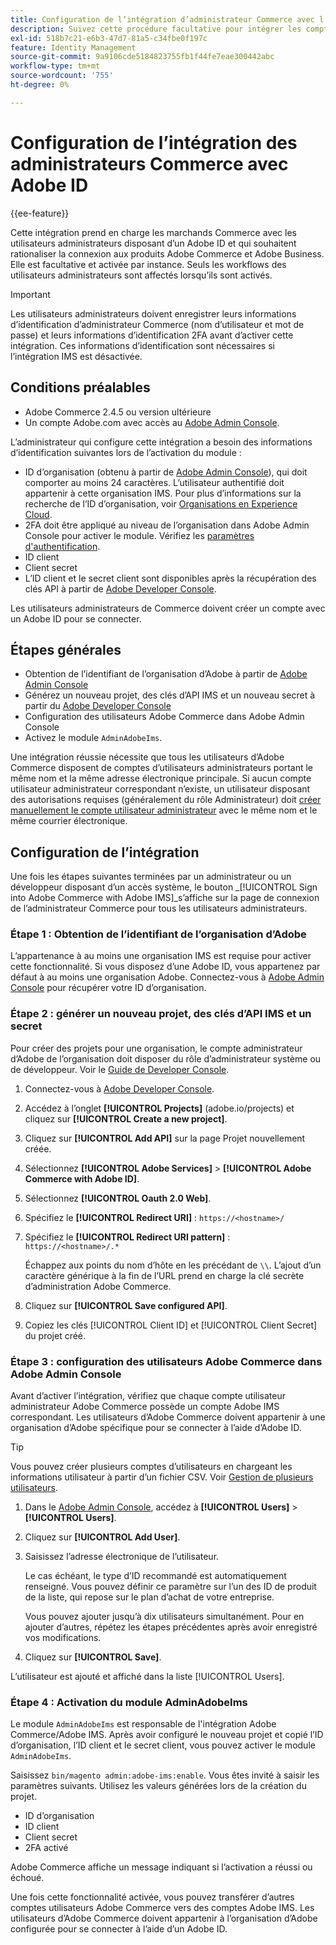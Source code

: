 ```yaml
---
title: Configuration de l’intégration d’administrateur Commerce avec l’ID
description: Suivez cette procédure facultative pour intégrer les comptes d’utilisateur administrateur Adobe Commerce à Adobe ID.
exl-id: 518b7c21-e6b3-47d7-81a5-c34fbe0f197c
feature: Identity Management
source-git-commit: 9a9106cde5184823755fb1f44fe7eae300442abc
workflow-type: tm+mt
source-wordcount: '755'
ht-degree: 0%

---
```


# Configuration de l’intégration des administrateurs Commerce avec Adobe ID

{{ee-feature}}

Cette intégration prend en charge les marchands Commerce avec les utilisateurs administrateurs disposant d’un Adobe ID et qui souhaitent rationaliser la connexion aux produits Adobe Commerce et Adobe Business. Elle est facultative et activée par instance. Seuls les workflows des utilisateurs administrateurs sont affectés lorsqu’ils sont activés. 

>[!IMPORTANT]
>
>Les utilisateurs administrateurs doivent enregistrer leurs informations d’identification d’administrateur Commerce (nom d’utilisateur et mot de passe) et leurs informations d’identification 2FA avant d’activer cette intégration. Ces informations d’identification sont nécessaires si l’intégration IMS est désactivée.

## Conditions préalables

* Adobe Commerce 2.4.5 ou version ultérieure
* Un compte Adobe.com avec accès au [Adobe Admin Console](https://adminconsole.adobe.com/).

L’administrateur qui configure cette intégration a besoin des informations d’identification suivantes lors de l’activation du module :

* ID d’organisation (obtenu à partir de [Adobe Admin Console](https://adminconsole.adobe.com/)), qui doit comporter au moins 24 caractères. L’utilisateur authentifié doit appartenir à cette organisation IMS. Pour plus d’informations sur la recherche de l’ID d’organisation, voir [Organisations en Experience Cloud](https://experienceleague.adobe.com/docs/core-services/interface/administration/organizations.html).
* 2FA doit être appliqué au niveau de l’organisation dans Adobe Admin Console pour activer le module. Vérifiez les [paramètres d&#39;authentification](https://helpx.adobe.com/enterprise/using/authentication-settings.html#two-step-verification).
* ID client
* Client secret
* L’ID client et le secret client sont disponibles après la récupération des clés API à partir de [Adobe Developer Console](https://developer.adobe.com/developer-console/docs/guides/credentials/).

Les utilisateurs administrateurs de Commerce doivent créer un compte avec un Adobe ID pour se connecter.

## Étapes générales

* Obtention de l’identifiant de l’organisation d’Adobe à partir de [Adobe Admin Console](https://adminconsole.adobe.com/)
* Générez un nouveau projet, des clés d’API IMS et un nouveau secret à partir du [Adobe Developer Console](https://developer.adobe.com/)
* Configuration des utilisateurs Adobe Commerce dans Adobe Admin Console
* Activez le module `AdminAdobeIms`.

Une intégration réussie nécessite que tous les utilisateurs d’Adobe Commerce disposent de comptes d’utilisateurs administrateurs portant le même nom et la même adresse électronique principale. Si aucun compte utilisateur administrateur correspondant n’existe, un utilisateur disposant des autorisations requises (généralement du rôle Administrateur) doit [ créer manuellement le compte utilisateur administrateur](../systems/permissions-users-all.md#create-a-user) avec le même nom et le même courrier électronique.

## Configuration de l’intégration

Une fois les étapes suivantes terminées par un administrateur ou un développeur disposant d’un accès système, le bouton _[!UICONTROL Sign into Adobe Commerce with Adobe IMS]_s’affiche sur la page de connexion de l’administrateur Commerce pour tous les utilisateurs administrateurs.

### Étape 1 : Obtention de l’identifiant de l’organisation d’Adobe

L’appartenance à au moins une organisation IMS est requise pour activer cette fonctionnalité. Si vous disposez d’une Adobe ID, vous appartenez par défaut à au moins une organisation Adobe. Connectez-vous à [Adobe Admin Console](https://adminconsole.adobe.com/) pour récupérer votre ID d’organisation.

### Étape 2 : générer un nouveau projet, des clés d’API IMS et un secret

Pour créer des projets pour une organisation, le compte administrateur d’Adobe de l’organisation doit disposer du rôle d’administrateur système ou de développeur. Voir le [Guide de Developer Console](https://developer.adobe.com/developer-console/docs/guides/projects/).

1. Connectez-vous à [Adobe Developer Console](https://developer.adobe.com/).
1. Accédez à l’onglet **[!UICONTROL Projects]** (adobe.io/projects) et cliquez sur **[!UICONTROL Create a new project]**.
1. Cliquez sur **[!UICONTROL Add API]** sur la page Projet nouvellement créée.
1. Sélectionnez **[!UICONTROL Adobe Services]** > **[!UICONTROL Adobe Commerce with Adobe ID]**.
1. Sélectionnez **[!UICONTROL Oauth 2.0 Web]**.
1. Spécifiez le **[!UICONTROL Redirect URI]** : `https://<hostname>/`
1. Spécifiez le **[!UICONTROL Redirect URI pattern]** : `https://<hostname>/.*`

   Échappez aux points du nom d’hôte en les précédant de `\\`. L’ajout d’un caractère générique à la fin de l’URL prend en charge la clé secrète d’administration Adobe Commerce.

1. Cliquez sur **[!UICONTROL Save configured API]**.
1. Copiez les clés [!UICONTROL Client ID] et [!UICONTROL Client Secret] du projet créé.

### Étape 3 : configuration des utilisateurs Adobe Commerce dans Adobe Admin Console

Avant d’activer l’intégration, vérifiez que chaque compte utilisateur administrateur Adobe Commerce possède un compte Adobe IMS correspondant. Les utilisateurs d’Adobe Commerce doivent appartenir à une organisation d’Adobe spécifique pour se connecter à l’aide d’Adobe ID.

>[!TIP]
>
>Vous pouvez créer plusieurs comptes d’utilisateurs en chargeant les informations utilisateur à partir d’un fichier CSV. Voir [Gestion de plusieurs utilisateurs](https://helpx.adobe.com/enterprise/using/bulk-upload-users.html).

1. Dans le [Adobe Admin Console](https://helpx.adobe.com/fr/enterprise/using/admin-console.html), accédez à **[!UICONTROL Users]** > **[!UICONTROL Users]**.

1. Cliquez sur **[!UICONTROL Add User]**.

1. Saisissez l’adresse électronique de l’utilisateur.

   Le cas échéant, le type d’ID recommandé est automatiquement renseigné. Vous pouvez définir ce paramètre sur l’un des ID de produit de la liste, qui repose sur le plan d’achat de votre entreprise.

   Vous pouvez ajouter jusqu’à dix utilisateurs simultanément. Pour en ajouter d’autres, répétez les étapes précédentes après avoir enregistré vos modifications.

1. Cliquez sur **[!UICONTROL Save]**.

L’utilisateur est ajouté et affiché dans la liste [!UICONTROL Users].

### Étape 4 : Activation du module AdminAdobeIms

Le module `AdminAdobeIms` est responsable de l&#39;intégration Adobe Commerce/Adobe IMS. Après avoir configuré le nouveau projet et copié l’ID d’organisation, l’ID client et le secret client, vous pouvez activer le module `AdminAdobeIms`.

Saisissez `bin/magento admin:adobe-ims:enable`. Vous êtes invité à saisir les paramètres suivants. Utilisez les valeurs générées lors de la création du projet.

* ID d’organisation
* ID client
* Client secret
* 2FA activé

Adobe Commerce affiche un message indiquant si l’activation a réussi ou échoué.

Une fois cette fonctionnalité activée, vous pouvez transférer d’autres comptes utilisateurs Adobe Commerce vers des comptes Adobe IMS. Les utilisateurs d’Adobe Commerce doivent appartenir à l’organisation d’Adobe configurée pour se connecter à l’aide d’un Adobe ID.

